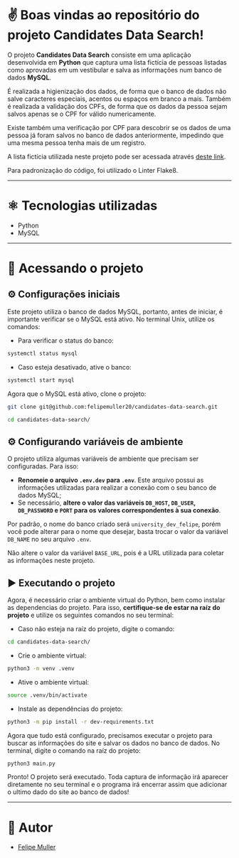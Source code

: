 # ✌️ Boas vindas ao repositório do projeto Candidates Data Search!

O projeto **Candidates Data Search** consiste em uma aplicação desenvolvida em **Python** que captura uma lista fictícia de pessoas listadas como aprovadas em um vestibular e salva as informações num banco de dados **MySQL**.

É realizada a higienização dos dados, de forma que o banco de dados não salve caracteres especiais, acentos ou espaços em branco a mais. Também é realizada a validação dos CPFs, de forma que os dados da pessoa sejam salvos apenas se o CPF for válido numericamente.

Existe também uma verificação por CPF para descobrir se os dados de uma pessoa já foram salvos no banco de dados anteriormente, impedindo que uma mesma pessoa tenha mais de um registro.

A lista fictícia utilizada neste projeto pode ser acessada através [deste link](https://sample-university-site.herokuapp.com/).

Para padronização do código, foi utilizado o Linter Flake8.

---

# ⚛️ Tecnologias utilizadas

- Python
- MySQL

---

# 👀 Acessando o projeto

## ⚙️ Configurações iniciais

Este projeto utiliza o banco de dados MySQL, portanto, antes de iniciar, é importante verificar se o MySQL está ativo. No terminal Unix, utilize os comandos:

- Para verificar o status do banco:
```bash
systemctl status mysql
```
- Caso esteja desativado, ative o banco:
```bash
systemctl start mysql
```

Agora que o MySQL está ativo, clone o projeto:

```bash
git clone git@github.com:felipemuller20/candidates-data-search.git
```
```bash
cd candidates-data-search/
```

## ⚙️ Configurando variáveis de ambiente

O projeto utiliza algumas variáveis de ambiente que precisam ser configuradas. Para isso:

- **Renomeie o arquivo `.env.dev` para `.env`**. Este arquivo possui as informações utilizadas para realizar a conexão com o seu banco de dados MySQL;
- Se necessário, **altere o valor das variáveis `DB_HOST`, `DB_USER`, `DB_PASSWORD` e `PORT` para os valores correspondentes à sua conexão**.

Por padrão, o nome do banco criado será `university_dev_felipe`, porém você pode alterar para o nome que desejar, basta trocar o valor da variável `DB_NAME` no seu arquivo `.env`.

Não altere o valor da variável `BASE_URL`, pois é a URL utilizada para coletar as informações neste projeto.

## ▶️ Executando o projeto

Agora, é necessário criar o ambiente virtual do Python, bem como instalar as dependencias do projeto. Para isso, **certifique-se de estar na raíz do projeto** e utilize os seguintes comandos no seu terminal:

- Caso não esteja na raíz do projeto, digite o comando:
```bash
cd candidates-data-search/
```

- Crie o ambiente virtual:
```bash
python3 -m venv .venv
```

- Ative o ambiente virtual:
```bash
source .venv/bin/activate
```

- Instale as dependências do projeto:
```bash
python3 -m pip install -r dev-requirements.txt
```

Agora que tudo está configurado, precisamos executar o projeto para buscar as informações do site e salvar os dados no banco de dados. No terminal, digite o comando na raíz do projeto:

```bash
python3 main.py
```

Pronto! O projeto será executado. Toda captura de informação irá aparecer diretamente no seu terminal e o programa irá encerrar assim que adicionar o ultimo dado do site ao banco de dados!

---

# 👥 Autor
- [Felipe Muller](https://github.com/felipemuller20)
